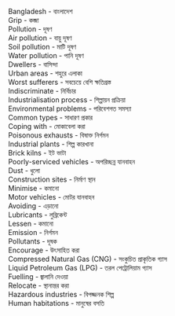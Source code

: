 Bangladesh - বাংলাদেশ  
Grip - কব্জা  
Pollution - দূষণ  
Air pollution - বায়ু দূষণ  
Soil pollution - মাটি দূষণ  
Water pollution - পানি দূষণ  
Dwellers - বাসিন্দা  
Urban areas - শহুরে এলাকা  
Worst sufferers - সবচেয়ে বেশি ক্ষতিগ্রস্ত  
Indiscriminate - নির্বিচার  
Industrialisation process - শিল্পায়ন প্রক্রিয়া  
Environmental problems - পরিবেশগত সমস্যা  
Common types - সাধারণ প্রকার  
Coping with - মোকাবেলা করা  
Poisonous exhausts - বিষাক্ত নির্গমন  
Industrial plants - শিল্প কারখানা  
Brick kilns - ইট ভাটা  
Poorly-serviced vehicles - অপরিচ্ছন্ন যানবাহন  
Dust - ধুলো  
Construction sites - নির্মাণ স্থান  
Minimise - কমানো  
Motor vehicles - মোটর যানবাহন  
Avoiding - এড়ানো  
Lubricants - লুব্রিকেন্ট  
Lessen - কমানো  
Emission - নির্গমন  
Pollutants - দূষক  
Encourage - উৎসাহিত করা  
Compressed Natural Gas (CNG) - সংকুচিত প্রাকৃতিক গ্যাস  
Liquid Petroleum Gas (LPG) - তরল পেট্রোলিয়াম গ্যাস  
Fuelling - জ্বালানি দেওয়া  
Relocate - স্থানান্তর করা  
Hazardous industries - বিপজ্জনক শিল্প  
Human habitations - মানুষের বসতি  